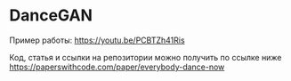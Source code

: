 # DanceGAN

Пример работы: https://youtu.be/PCBTZh41Ris

Код, статья и ссылки на репозитории можно получить по ссылке ниже
https://paperswithcode.com/paper/everybody-dance-now

